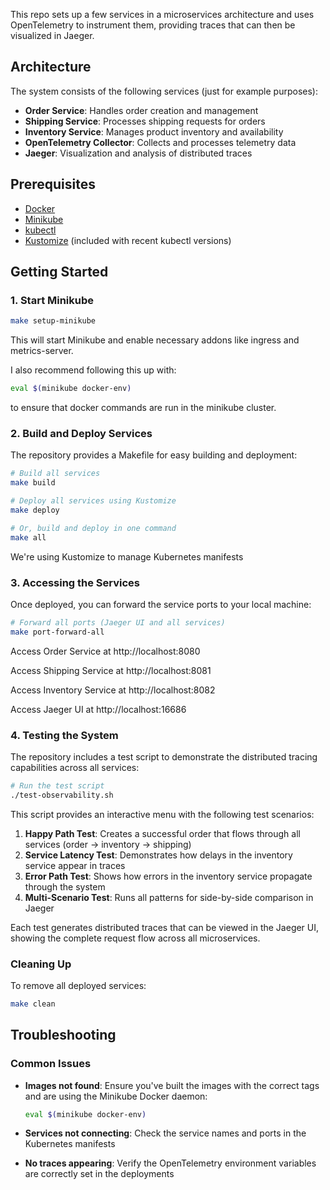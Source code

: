 This repo sets up a few services in a microservices architecture and uses OpenTelemetry to instrument them, providing traces that can then be visualized in Jaeger.

## Architecture

The system consists of the following services (just for example purposes):
- **Order Service**: Handles order creation and management
- **Shipping Service**: Processes shipping requests for orders
- **Inventory Service**: Manages product inventory and availability
- **OpenTelemetry Collector**: Collects and processes telemetry data
- **Jaeger**: Visualization and analysis of distributed traces

## Prerequisites

- [Docker](https://docs.docker.com/get-docker/)
- [Minikube](https://minikube.sigs.k8s.io/docs/start/)
- [kubectl](https://kubernetes.io/docs/tasks/tools/install-kubectl/)
- [Kustomize](https://kubectl.docs.kubernetes.io/installation/kustomize/) (included with recent kubectl versions)

## Getting Started

### 1. Start Minikube

```bash
make setup-minikube
```

This will start Minikube and enable necessary addons like ingress and metrics-server.

I also recommend following this up with:
```bash
eval $(minikube docker-env)
```

to ensure that docker commands are run in the minikube cluster.

### 2. Build and Deploy Services

The repository provides a Makefile for easy building and deployment:

```bash
# Build all services
make build

# Deploy all services using Kustomize
make deploy

# Or, build and deploy in one command
make all
```

We're using Kustomize to manage Kubernetes manifests

### 3. Accessing the Services

Once deployed, you can forward the service ports to your local machine:

```bash
# Forward all ports (Jaeger UI and all services)
make port-forward-all
```

Access Order Service at http://localhost:8080

Access Shipping Service at http://localhost:8081

Access Inventory Service at http://localhost:8082

Access Jaeger UI at http://localhost:16686


### 4. Testing the System

The repository includes a test script to demonstrate the distributed tracing capabilities across all services:

```bash
# Run the test script
./test-observability.sh
```

This script provides an interactive menu with the following test scenarios:

1. **Happy Path Test**: Creates a successful order that flows through all services (order → inventory → shipping)
2. **Service Latency Test**: Demonstrates how delays in the inventory service appear in traces
3. **Error Path Test**: Shows how errors in the inventory service propagate through the system
4. **Multi-Scenario Test**: Runs all patterns for side-by-side comparison in Jaeger

Each test generates distributed traces that can be viewed in the Jaeger UI, showing the complete request flow across all microservices.


### Cleaning Up

To remove all deployed services:

```bash
make clean
``` 

## Troubleshooting

### Common Issues

- **Images not found**: Ensure you've built the images with the correct tags and are using the Minikube Docker daemon:
  ```bash
  eval $(minikube docker-env)
  ```

- **Services not connecting**: Check the service names and ports in the Kubernetes manifests

- **No traces appearing**: Verify the OpenTelemetry environment variables are correctly set in the deployments
